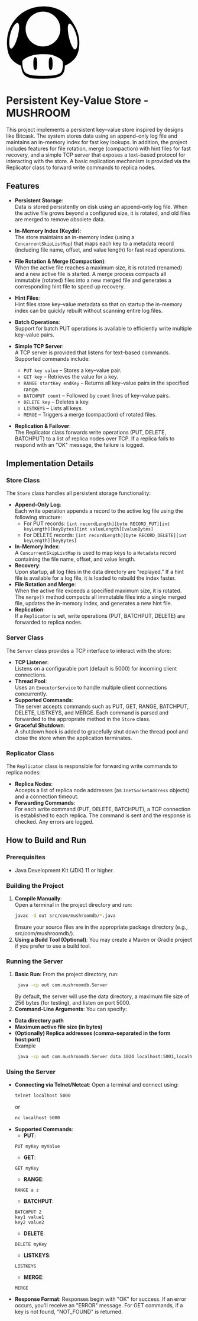 <svg height="200" width="200" viewBox="0 0 95.41467 95" xmlns="http://www.w3.org/2000/svg">
	<path d="m81.544 23.107c-2.4576 0.56738-2.6033 8.4226-0.4885 17.583 2.1148 9.1602 5.6892 16.157 8.1468 15.589 2.4576-0.56738 4.0039-7.3591 1.8891-16.519-2.114-9.161-7.089-17.221-9.547-16.653zm-74.732 45.567c-4.3819-5.246-5.8125-12.508-5.8125-21.598 0-13.988 5.8444-25.628 15.361-34.294 8.271-7.5316 19.351-11.782 31.346-11.782 14.072 0 24.859 4.3296 33.422 14.307 7.1343 8.3123 13.286 19.887 13.286 31.769 0 8.6494-1.4001 15.199-5.3973 20.352-3.2806 4.2293-7.8582 7.4188-13.293 9.7161-0.06661 4.9925-0.69044 10.405-6.2288 13.534-4.8461 2.7376-15.619 3.3214-22.451 3.3214-8.8851 0-17.766 0.13762-22.867-4.1518-3.277-2.754-4.646-8.417-4.932-12.512-5.015-2.058-9.284-4.89-12.434-8.661zm40.687-16.192c12.382 0 22.42-10.038 22.42-22.42s-10.038-22.42-22.42-22.42-22.42 10.038-22.42 22.42 10.038 22.42 22.42 22.42zm-41.403 2.67c2.4363 0.65281 6.2527-6.2145 8.6859-15.295 2.4332-9.0808 2.5617-16.936 0.12543-17.589-2.436-0.654-6.9895 4.617-9.4227 13.698s-1.8244 18.533 0.6119 19.186zm19.399 31.665c4.4687 2.9331 13.044 3.4463 21.174 3.4463 9.0167 0 19.014-0.03174 23.665-3.9387 2.741-2.3027 2.9062-8.7784 2.9062-11.753 0-1.2379-0.32761-3.0819-1.2455-4.2369-1.9638-2.4711-5.7605-4.0166-8.7187-5.3973-4.6188-2.1557-8.1814-2.4911-15.569-2.4911-6.813 0-11.988 0.65606-16.815 2.4911-3.8707 1.4716-8.5761 3.7606-9.9642 6.2276-0.52197 0.92768 0 2.2567 0 3.4066 0 3.4705 1.159 10.008 4.5669 12.245zm12.04-4.027c-1.3758 0-2.4911-1.3883-2.4911-8.3035 0-6.9153 1.1153-8.3035 2.4911-8.3035s2.4911 1.3883 2.4911 8.3035c0 6.9153-1.1153 8.3035-2.4911 8.3035zm19.928 0c-1.3758 0-2.4911-1.3883-2.4911-8.3035 0-6.9153 1.1153-8.3035 2.4911-8.3035s2.4911 1.3883 2.4911 8.3035c0 6.9153-1.1153 8.3035-2.4911 8.3035z"/>
</svg>

# Persistent Key-Value Store - MUSHROOM

This project implements a persistent key–value store inspired by designs like Bitcask. The system stores data using an append–only log file and maintains an in-memory index for fast key lookups. In addition, the project includes features for file rotation, merge (compaction) with hint files for fast recovery, and a simple TCP server that exposes a text–based protocol for interacting with the store. A basic replication mechanism is provided via the Replicator class to forward write commands to replica nodes.

## Features

- **Persistent Storage**:  
  Data is stored persistently on disk using an append–only log file. When the active file grows beyond a configured size, it is rotated, and old files are merged to remove obsolete data.

- **In-Memory Index (Keydir)**:  
  The store maintains an in-memory index (using a `ConcurrentSkipListMap`) that maps each key to a metadata record (including file name, offset, and value length) for fast read operations.

- **File Rotation & Merge (Compaction)**:  
  When the active file reaches a maximum size, it is rotated (renamed) and a new active file is started. A merge process compacts all immutable (rotated) files into a new merged file and generates a corresponding hint file to speed up recovery.

- **Hint Files**:  
  Hint files store key–value metadata so that on startup the in-memory index can be quickly rebuilt without scanning entire log files.

- **Batch Operations**:  
  Support for batch PUT operations is available to efficiently write multiple key–value pairs.

- **Simple TCP Server**:  
  A TCP server is provided that listens for text–based commands. Supported commands include:
    - `PUT key value` – Stores a key–value pair.
    - `GET key` – Retrieves the value for a key.
    - `RANGE startKey endKey` – Returns all key–value pairs in the specified range.
    - `BATCHPUT count` – Followed by `count` lines of key–value pairs.
    - `DELETE key` – Deletes a key.
    - `LISTKEYS` – Lists all keys.
    - `MERGE` – Triggers a merge (compaction) of rotated files.

- **Replication & Failover**:  
  The Replicator class forwards write operations (PUT, DELETE, BATCHPUT) to a list of replica nodes over TCP. If a replica fails to respond with an "OK" message, the failure is logged.

## Implementation Details

### Store Class
The `Store` class handles all persistent storage functionality:
- **Append-Only Log**:  
  Each write operation appends a record to the active log file using the following structure:
    - For PUT records: `[int recordLength][byte RECORD_PUT][int keyLength][keyBytes][int valueLength][valueBytes]`
    - For DELETE records: `[int recordLength][byte RECORD_DELETE][int keyLength][keyBytes]`
- **In-Memory Index**:  
  A `ConcurrentSkipListMap` is used to map keys to a `Metadata` record containing the file name, offset, and value length.
- **Recovery**:  
  Upon startup, all log files in the data directory are "replayed." If a hint file is available for a log file, it is loaded to rebuild the index faster.
- **File Rotation and Merge**:  
  When the active file exceeds a specified maximum size, it is rotated. The `merge()` method compacts all immutable files into a single merged file, updates the in-memory index, and generates a new hint file.
- **Replication**:  
  If a `Replicator` is set, write operations (PUT, BATCHPUT, DELETE) are forwarded to replica nodes.

### Server Class
The `Server` class provides a TCP interface to interact with the store:
- **TCP Listener**:  
  Listens on a configurable port (default is 5000) for incoming client connections.
- **Thread Pool**:  
  Uses an `ExecutorService` to handle multiple client connections concurrently.
- **Supported Commands**:  
  The server accepts commands such as PUT, GET, RANGE, BATCHPUT, DELETE, LISTKEYS, and MERGE. Each command is parsed and forwarded to the appropriate method in the `Store` class.
- **Graceful Shutdown**:  
  A shutdown hook is added to gracefully shut down the thread pool and close the store when the application terminates.

### Replicator Class
The `Replicator` class is responsible for forwarding write commands to replica nodes:
- **Replica Nodes**:  
  Accepts a list of replica node addresses (as `InetSocketAddress` objects) and a connection timeout.
- **Forwarding Commands**:  
  For each write command (PUT, DELETE, BATCHPUT), a TCP connection is established to each replica. The command is sent and the response is checked. Any errors are logged.

## How to Build and Run

### Prerequisites
- Java Development Kit (JDK) 11 or higher.

### Building the Project
1. **Compile Manually**:  
   Open a terminal in the project directory and run:
   ```bash
   javac -d out src/com/mushroomdb/*.java
   ```
   Ensure your source files are in the appropriate package directory (e.g., src/com/mushroomdb/).
2. **Using a Build Tool (Optional)**:
   You may create a Maven or Gradle project if you prefer to use a build tool.
### Running the Server
1. **Basic Run**:
    From the project directory, run:
   ```bash
    java -cp out com.mushroomdb.Server
   ```
    By default, the server will use the data directory, a maximum file size of 256 bytes (for testing), and listen on port 5000.
2. **Command-Line Arguments**:
   You can specify:
- **Data directory path**
- **Maximum active file size (in bytes)**
- **(Optionally) Replica addresses (comma-separated in the form host:port)**
<br>Example
   ```bash
    java -cp out com.mushroomdb.Server data 1024 localhost:5001,localhost:5002
   ```
### Using the Server
- **Connecting via Telnet/Netcat**:
    Open a terminal and connect using:
    ```bash
    telnet localhost 5000
    ```
    or
    ```bash
    nc localhost 5000
    ```
- **Supported Commands**:
  - **PUT**:
  ```query
  PUT myKey myValue
  ```
  - **GET**:
  ```query
  GET myKey
  ```
  - **RANGE**:
  ```query
  RANGE a z
  ```
  - **BATCHPUT**:
  ```query
  BATCHPUT 2
  key1 value1
  key2 value2
  ```
  - **DELETE**:
  ```query
  DELETE myKey
  ```
  - **LISTKEYS**:
  ```query
  LISTKEYS
  ```
  - **MERGE**:
  ```query
  MERGE
  ```
- **Response Format**:
  Responses begin with "OK" for success. If an error occurs, you'll receive an "ERROR" message. For GET commands, if a key is not found, "NOT_FOUND" is returned.